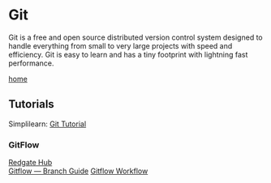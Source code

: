 # Git

Git is a free and open source distributed version control system designed to handle everything from small to very large projects with speed and efficiency. Git is easy to learn and has a tiny footprint with lightning fast performance.  

[home](https://git-scm.com)  

## Tutorials

Simplilearn: [Git Tutorial](https://www.simplilearn.com/tutorials/git-tutorial)  


### GitFlow

[Redgate Hub](https://www.red-gate.com/simple-talk/devops/tools/getting-started-with-gitflow)  
[Gitflow — Branch Guide](https://medium.com/@rafavinnce/gitflow-branch-guide-8a523360c053)
[Gitflow Workflow](https://www.atlassian.com/git/tutorials/comparing-workflows/gitflow-workflow)